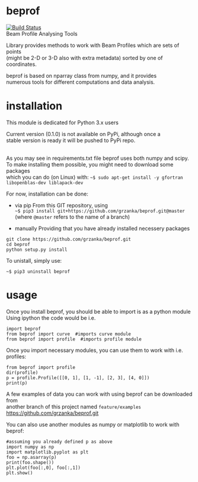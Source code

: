 # beprof 
[![Build Status](https://travis-ci.org/matkrak/beprof.svg?branch=travis)](https://travis-ci.org/matkrak/beprof)<br>
Beam Profile Analysing Tools

Library provides methods to work with Beam Profiles which are sets of points <br>
(might be 2-D or 3-D also with extra metadata) sorted by one of coordinates.

beprof is based on nparray class from numpy, and it provides <br>
numerous tools for different computations and data analysis.

# installation

This module is dedicated for Python 3.x users

Current version (0.1.0) is not available on PyPi, although once a <br>
stable version is ready it will be pushed to PyPi repo.<br><br>


As you may see in requirements.txt file beprof uses both numpy and scipy.<br>
To make installing them possible, you might need to download some packages<br>
which you can do (on Linux) with:
`~$ sudo apt-get install -y gfortran libopenblas-dev liblapack-dev`

For now, installation can be done: 
* via pip
From this GIT repository, using <br>
`~$ pip3 install git+https://github.com/grzanka/beprof.git@master` <br>
(where `@master` refers to the name of a branch)<br>

* manually
Providing that you have already installed necessery packages<br>
```
git clone https://github.com/grzanka/beprof.git
cd beprof
python setup.py install
```

To unistall, simply use:<br>

`~$ pip3 uninstall beprof`<br>


# usage

Once you install beprof, you should be able to import is as a python module<br>
Using ipython the code would be i.e.<br>
```
import beprof
from beprof import curve  #imports curve module
from beprof import profile  #imports profile module
```

Once you import necessary modules, you can use them to work with i.e. profiles:<br>

```
from beprof import profile
dir(profile)
p = profile.Profile([[0, 1], [1, -1], [2, 3], [4, 0]])
print(p)
```

A few examples of data you can work with using beprof can be downloaded from<br>
another branch of this project named `feature/examples`
https://github.com/grzanka/beprof.git
<br>

You can also use another modules as numpy or matplotlib to work with beprof:
```
#assuming you already defined p as above
import numpy as np
import matplotlib.pyplot as plt
foo = np.asarray(p)
print(foo.shape())
plt.plot(foo[:,0], foo[:,1])
plt.show()
```

